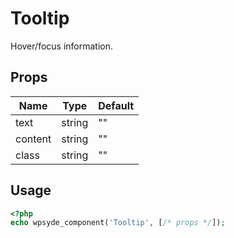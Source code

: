 # Tooltip

Hover/focus information.

## Props

| Name    | Type   | Default |
| ------- | ------ | ------- |
| text    | string | ""      |
| content | string | ""      |
| class   | string | ""      |

## Usage

```php
<?php
echo wpsyde_component('Tooltip', [/* props */]);
```
